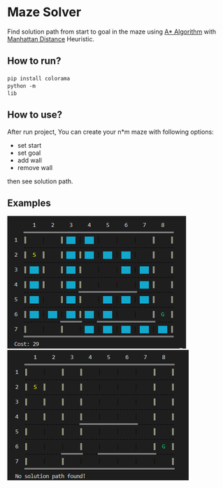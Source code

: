 # Maze Solver
Find solution path from start to goal in the maze using 
[A* Algorithm](https://en.wikipedia.org/wiki/A*_search_algorithm) with 
[Manhattan Distance](https://en.wikipedia.org/wiki/Taxicab_geometry) Heuristic.

## How to run?
<code>pip install colorama</code>
<br/>
<code>python -m lib</code>

## How to use?
After run project, You can create your n*m maze with following options:
- set start
- set goal
- add wall
- remove wall

then see solution path.

## Examples
![sample 1](sample1.png)
![sample 2](sample2.png)
